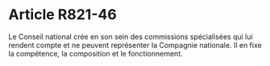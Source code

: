 # Article R821-46

Le Conseil national crée en son sein des commissions spécialisées qui lui rendent compte et ne peuvent représenter la Compagnie nationale.   Il en fixe la compétence, la composition et le fonctionnement.